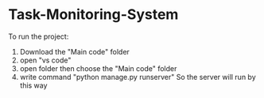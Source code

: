# Task-Monitoring-System

To run the project: 
1) Download the "Main code" folder
2) open "vs code"
3) open folder then choose the "Main code" folder
4) write command "python manage.py runserver"
    So the server will run by this way 
